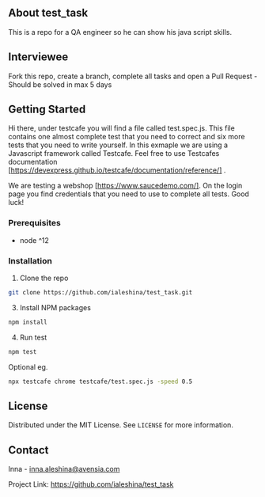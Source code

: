<!-- ABOUT THE PROJECT -->
## About test_task

This is a repo for a QA engineer so he can show his java script skills.

<!-- CONTRIBUTING -->
## Interviewee

Fork this repo, create a branch, complete all tasks and open a Pull Request - Should be solved in max 5 days

## Getting Started

Hi there,
under testcafe you will find a file called test.spec.js. This file contains one almost complete test that you need to correct and six more tests that you need to write yourself.
In this exmaple we are using a Javascript framework called Testcafe. 
Feel free to use Testcafes documentation [https://devexpress.github.io/testcafe/documentation/reference/] .

We are testing a webshop [https://www.saucedemo.com/]. 
On the login page you find credentials that you need to use to complete all tests.
Good luck!

### Prerequisites

* node ^12

### Installation

1. Clone the repo
```sh
git clone https://github.com/ialeshina/test_task.git
```
3. Install NPM packages
```sh
npm install
```
4. Run test
```sh
npm test
```

Optional eg.
```sh
npx testcafe chrome testcafe/test.spec.js -speed 0.5
```

<!-- LICENSE -->
## License

Distributed under the MIT License. See `LICENSE` for more information.

<!-- CONTACT -->
## Contact

Inna - inna.aleshina@avensia.com

Project Link: https://github.com/ialeshina/test_task
